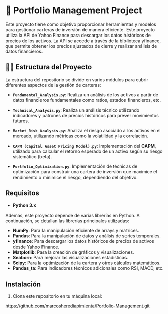 # 🚀 Portfolio Management Project

Este proyecto tiene como objetivo proporcionar herramientas y modelos para gestionar carteras de inversión de manera eficiente. Este proyecto utiliza la API de Yahoo Finance para descargar los datos históricos de precios de los activos. La API se accede a través de la biblioteca yfinance, que permite obtener los precios ajustados de cierre y realizar análisis de datos financieros.

## 🧑‍💻 Estructura del Proyecto

La estructura del repositorio se divide en varios módulos para cubrir diferentes aspectos de la gestión de carteras:

- **`Fundamental_Analysis.py`**: Realiza un análisis de los activos a partir de datos financieros fundamentales como ratios, estados financieros, etc.

- **`Technical_Analysis.py`**: Realiza un análisis técnico utilizando indicadores y patrones de precios históricos para prever movimientos futuros.

- **`Market_Risk_Analysis.py`**: Analiza el riesgo asociado a los activos en el mercado, utilizando métricas como la volatilidad y la correlación.

- **`CAPM (Capital Asset Pricing Model).py`**: Implementación del **CAPM**, utilizado para calcular el retorno esperado de un activo según su riesgo sistemático (beta).

- **`Portfolio_Optimization.py`**: Implementación de técnicas de optimización para construir una cartera de inversión que maximice el rendimiento o minimice el riesgo, dependiendo del objetivo.

## Requisitos 

- **Python 3.x**

Además, este proyecto depende de varias librerías en Python. A continuación, se detallan las librerías principales utilizadas:

- **NumPy**: Para la manipulación eficiente de arrays y matrices.
- **Pandas**: Para la manipulación de datos y análisis de series temporales.
- **yfinance**: Para descargar los datos históricos de precios de activos desde Yahoo Finance.
- **Matplotlib**: Para la creación de gráficos y visualizaciones.
- **Seaborn**: Para mejorar las visualizaciones estadísticas.
- **Scipy**: Para la optimización de la cartera y otros cálculos matemáticos.
- **Pandas_ta**: Para indicadores técnicos adicionales como RSI, MACD, etc.

## Instalación

1. Clona este repositorio en tu máquina local:

https://github.com/marcosherediapimienta/Portfolio-Management.git